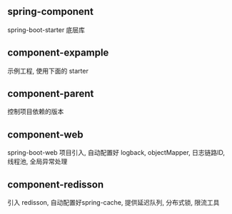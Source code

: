 ## spring-component
spring-boot-starter  底层库

## component-expample
示例工程, 使用下面的 starter

## component-parent
控制项目依赖的版本

## component-web
spring-boot-web 项目引入, 自动配置好 logback,  objectMapper, 日志链路ID, 线程池, 全局异常处理

## component-redisson
引入 redisson, 自动配置好spring-cache, 提供延迟队列, 分布式锁, 限流工具



